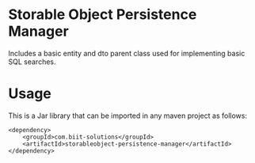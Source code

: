 # Storable Object Persistence Manager

Includes a basic entity and dto parent class used for implementing basic SQL searches.

# Usage

This is a Jar library that can be imported in any maven project as follows:

```
<dependency>
    <groupId>com.biit-solutions</groupId>
    <artifactId>storableobject-persistence-manager</artifactId>
</dependency>
```